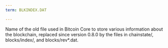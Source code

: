 ```yaml
---
term: BLKINDEX.DAT

---
```

Name of the old file used in Bitcoin Core to store various information about the blockchain, replaced since version 0.8.0 by the files in chainstate/, blocks/index/, and blocks/rev*.dat.